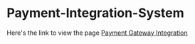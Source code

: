 # Payment-Integration-System
Here's the link to view the page [Payment Gateway Integration](https://mimiicodes.github.io/Payment-Integration-System/)
